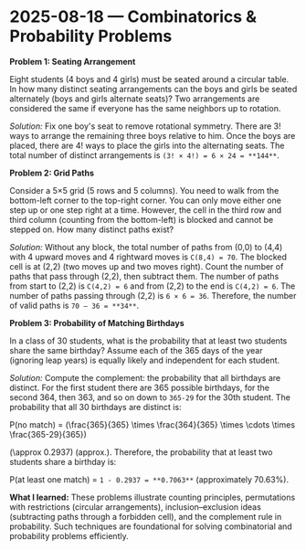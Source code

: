 # 2025-08-18 — Combinatorics & Probability Problems

**Problem 1: Seating Arrangement**

Eight students (4 boys and 4 girls) must be seated around a circular table. In how many distinct seating arrangements can the boys and girls be seated alternately (boys and girls alternate seats)? Two arrangements are considered the same if everyone has the same neighbors up to rotation.

*Solution:* Fix one boy's seat to remove rotational symmetry. There are 3! ways to arrange the remaining three boys relative to him. Once the boys are placed, there are 4! ways to place the girls into the alternating seats. The total number of distinct arrangements is `(3! × 4!) = 6 × 24 = **144**`.

**Problem 2: Grid Paths**

Consider a 5×5 grid (5 rows and 5 columns). You need to walk from the bottom-left corner to the top-right corner. You can only move either one step up or one step right at a time. However, the cell in the third row and third column (counting from the bottom-left) is blocked and cannot be stepped on. How many distinct paths exist?

*Solution:* Without any block, the total number of paths from (0,0) to (4,4) with 4 upward moves and 4 rightward moves is `C(8,4) = 70`. The blocked cell is at (2,2) (two moves up and two moves right). Count the number of paths that pass through (2,2), then subtract them. The number of paths from start to (2,2) is `C(4,2) = 6` and from (2,2) to the end is `C(4,2) = 6`. The number of paths passing through (2,2) is `6 × 6 = 36`. Therefore, the number of valid paths is `70 – 36 = **34**`.

**Problem 3: Probability of Matching Birthdays**

In a class of 30 students, what is the probability that at least two students share the same birthday? Assume each of the 365 days of the year (ignoring leap years) is equally likely and independent for each student.

*Solution:* Compute the complement: the probability that all birthdays are distinct. For the first student there are 365 possible birthdays, for the second 364, then 363, and so on down to `365‑29` for the 30th student. The probability that all 30 birthdays are distinct is:

P(no match) = \(\frac{365}{365} \times \frac{364}{365} \times \cdots \times \frac{365-29}{365}\) 

\(\approx 0.2937\) (approx.). Therefore, the probability that at least two students share a birthday is:

P(at least one match) = `1 - 0.2937 = **0.7063**` (approximately 70.63%).

**What I learned:** These problems illustrate counting principles, permutations with restrictions (circular arrangements), inclusion–exclusion ideas (subtracting paths through a forbidden cell), and the complement rule in probability. Such techniques are foundational for solving combinatorial and probability problems efficiently.
